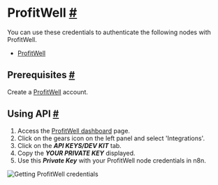 


 ProfitWell
 [#](#profitwell "Permanent link")
===============================================



 You can use these credentials to authenticate the following nodes with ProfitWell.
 


* [ProfitWell](/integrations/builtin/app-nodes/n8n-nodes-base.profitwell/)



 Prerequisites
 [#](#prerequisites "Permanent link")
-----------------------------------------------------



 Create a
 [ProfitWell](https://www.profitwell.com/) 
 account.
 



 Using API
 [#](#using-api "Permanent link")
---------------------------------------------


1. Access the
 [ProfitWell dashboard](https://www2.profitwell.com/app/dashboard) 
 page.
2. Click on the gears icon on the left panel and select 'Integrations'.
3. Click on the
 ***API KEYS/DEV KIT***
 tab.
4. Copy the
 ***YOUR PRIVATE KEY***
 displayed.
5. Use this
 ***Private Key***
 with your ProfitWell node credentials in n8n.



![Getting ProfitWell credentials](https://d33wubrfki0l68.cloudfront.net/6a5834fb1038295cb89fc5158ad9160443c1682f/a8b5a/_images/integrations/builtin/credentials/profitwell/using-api.gif)





